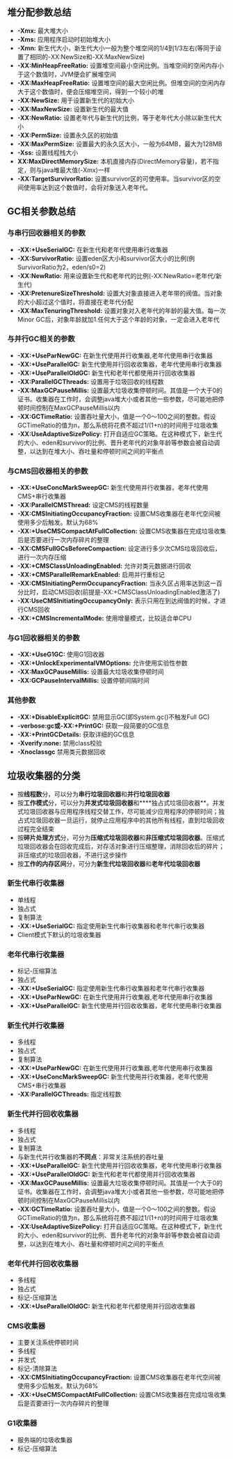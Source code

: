 ## 堆分配参数总结
- **-Xmx:** 最大堆大小
- **-Xms:** 应用程序启动时初始堆大小
- **-Xmn:** 新生代大小，新生代大小一般为整个堆空间的1/4到1/3左右(等同于设置了相同的-XX:NewSize和-XX:MaxNewSize)
- **-XX:MinHeapFreeRatio:** 设置堆空间最小空闲比例。当堆空间的空闲内存小于这个数值时，JVM便会扩展堆空间
- **-XX:MaxHeapFreeRatio:** 设置堆空间的最大空闲比例。但堆空间的空闲内存大于这个数值时，便会压缩堆空间，得到一个较小的堆
- **-XX:NewSize:** 用于设置新生代的初始大小
- **-XX:MaxNewSize:** 设置新生代的最大值
- **-XX:NewRatio:** 设置老年代与新生代的比例，等于老年代大小除以新生代大小
- **-XX:PermSize:** 设置永久区的初始值
- **-XX:MaxPermSize:** 设置最大的永久区大小，一般为64MB，最大为128MB
- **-Xss:** 设置线程栈大小
- **XX:MaxDirectMemorySize:** 本机直接内存(DirectMemory容量)，若不指定，则与java堆最大值(-Xmx)一样
- **-XX:TargetSurvivorRatio:** 设置survivor区的可使用率。当survivor区的空间使用率达到这个数值时，会将对象送入老年代。

## GC相关参数总结
### 与串行回收器相关的参数
- **-XX:+UseSerialGC:** 在新生代和老年代使用串行收集器
- **-XX:SurvivorRatio:** 设置eden区大小和survivor区大小的比例(例SurvivorRatio为2，eden/s0=2)
- **-XX:NewRatio:** 用来设置新生代和老年代的比例(-XX:NewRatio=老年代/新生代)
- **-XX:PretenureSizeThreshold:** 设置大对象直接进入老年带的阀值。当对象的大小超过这个值时，将直接在老年代分配
- **-XX:MaxTenuringThreshold:** 设置对象对入老年代的年龄的最大值。每一次Minor GC后，对象年龄就加1.任何大于这个年龄的对象，一定会进入老年代

### 与并行GC相关的参数
- **-XX:+UseParNewGC:** 在新生代使用并行收集器,老年代使用串行收集器
- **-XX:+UseParallelGC:** 新生代使用并行回收收集器，老年代使用串行收集器
- **-XX:+UseParallelOldGC:** 新生代和老年代都使用并行回收收集器
- **-XX:ParallelGCThreads:** 设置用于垃圾回收的线程数
- **-XX:MaxGCPauseMillis:** 设置最大垃圾收集停顿时间。其值是一个大于0的证书。收集器在工作时，会调整java堆大小或者其他一些参数，尽可能地把停顿时间控制在MaxGCPauseMillis以内
- **-XX:GCTimeRatio:** 设置吞吐量大小，值是一个0～100之间的整数。假设GCTimeRatio的值为n，那么系统将花费不超过1/(1+n)的时间用于垃圾收集
- **-XX:UseAdaptiveSizePolicy:** 打开自适应GC策略。在这种模式下，新生代的大小、eden和survivor的比例、晋升老年代的对象年龄等参数会被自动调整，以达到在堆大小、吞吐量和停顿时间之间的平衡点

### 与CMS回收器相关的参数
- **-XX:+UseConcMarkSweepGC:** 新生代使用并行收集器，老年代使用CMS+串行收集器
- **-XX:ParallelCMSThread:** 设定CMS的线程数量
- **-XX:CMSInitiatingOccupancyFraction:** 设置CMS收集器在老年代空间被使用多少后触发。默认为68%
- **-XX:+UseCMSCompactAtFullCollection:** 设置CMS收集器在完成垃圾收集后是否要进行一次内存碎片的整理
- **-XX:CMSFullGCsBeforeCompaction:** 设定进行多少次CMS垃圾回收后，进行一次内存压缩
- **-XX:+CMSClassUnloadingEnabled:** 允许对类元数据进行回收
- **-XX:+CMSParallelRemarkEnabled:** 启用并行重标记
- **-XX:CMSInitiatingPermOccupancyFraction:** 当永久区占用率达到这一百分比时，启动CMS回收(前提是-XX:+CMSClassUnloadingEnabled激活了)
- **-XX:UseCMSInitiatingOccupancyOnly:** 表示只用在到达阀值的时候，才进行CMS回收
- **-XX:+CMSIncrementalMode:** 使用增量模式，比较适合单CPU

### 与G1回收器相关的参数
- **-XX:+UseG1GC:** 使用G1回收器
- **-XX:+UnlockExperimentalVMOptions:** 允许使用实验性参数
- **-XX:MaxGCPauseMillis:** 设置最大垃圾收集停顿时间
- **-XX:GCPauseIntervalMillis:** 设置停顿间隔时间

### 其他参数
- **-XX:+DisableExplicitGC:** 禁用显示GC(即System.gc()不触发Full GC)
- **-verbose:gc或-XX:+PrintGC:** 获取一段简要的GC信息
- **-XX:+PrintGCDetails:** 获取详细的GC信息
- **-Xverify:none:** 禁用class校验
- **-Xnoclassgc** 禁用类元数据回收


## 垃圾收集器的分类
- 按**线程数**分，可以分为**串行垃圾回收器**和**并行垃圾回收器**
- 按**工作模式**分，可以分为**并发式垃圾回收器**和****独占式垃圾回收器**。并发式垃圾回收器与应用程序线程交替工作，尽可能减少应用程序的停顿时间；独占式垃圾回收器一旦运行，就停止应用程序中的其他所有线程，直到垃圾回收过程完全结束
- 按**碎片处理方式**分，可分为**压缩式垃圾回收器**和**非压缩式垃圾回收器**。压缩式垃圾回收器会在回收完成后，对存活对象进行压缩整理，消除回收后的碎片；非压缩式的垃圾回收器，不进行这步操作
- 按**工作的内存区间**分，可分为**新生代垃圾回收器**和**老年代垃圾回收器**

### 新生代串行收集器
- 单线程
- 独占式
- 复制算法
- **-XX:+UseSerialGC:** 指定使用新生代串行收集器和老年代串行收集器
- Client模式下默认的垃圾收集器

### 老年代串行收集器
- 标记-压缩算法
- 独占式
- **-XX:+UseSerialGC:** 指定使用新生代串行收集器和老年代串行收集器
- **-XX:+UseParNewGC:** 在新生代使用并行收集器,老年代使用串行收集器
- **-XX:+UseParallelGC:** 新生代使用并行回收收集器，老年代使用串行收集器

### 新生代并行收集器
- 多线程
- 独占式
- 复制算法
- **-XX:+UseParNewGC:** 在新生代使用并行收集器,老年代使用串行收集器
- **-XX:+UseConcMarkSweepGC:** 新生代使用并行收集器，老年代使用CMS+串行收集器
- **-XX:ParallelGCThreads:** 指定线程数

### 新生代并行回收收集器
- 多线程
- 独占式
- 复制算法
- 与新生代并行收集器的**不同点**：非常关注系统的吞吐量
- **-XX:+UseParallelGC:** 新生代使用并行回收收集器，老年代使用串行收集器
- **-XX:+UseParallelOldGC:** 新生代和老年代都使用并行回收收集器
- **-XX:MaxGCPauseMillis:** 设置最大垃圾收集停顿时间。其值是一个大于0的证书。收集器在工作时，会调整java堆大小或者其他一些参数，尽可能地把停顿时间控制在MaxGCPauseMillis以内
- **-XX:GCTimeRatio:** 设置吞吐量大小，值是一个0～100之间的整数。假设GCTimeRatio的值为n，那么系统将花费不超过1/(1+n)的时间用于垃圾收集
- **-XX:UseAdaptiveSizePolicy:** 打开自适应GC策略。在这种模式下，新生代的大小、eden和survivor的比例、晋升老年代的对象年龄等参数会被自动调整，以达到在堆大小、吞吐量和停顿时间之间的平衡点

### 老年代并行回收收集器
- 多线程
- 独占式
- 标记-压缩算法
- **-XX:+UseParallelOldGC:** 新生代和老年代都使用并行回收收集器

### CMS收集器
- 主要关注系统停顿时间
- 多线程
- 并发式
- 标记-清除算法
- **-XX:CMSInitiatingOccupancyFraction:** 设置CMS收集器在老年代空间被使用多少后触发。默认为68%
- **-XX:+UseCMSCompactAtFullCollection:** 设置CMS收集器在完成垃圾收集后是否要进行一次内存碎片的整理

### G1收集器
- 服务端的垃圾收集器
- 标记-压缩算法

